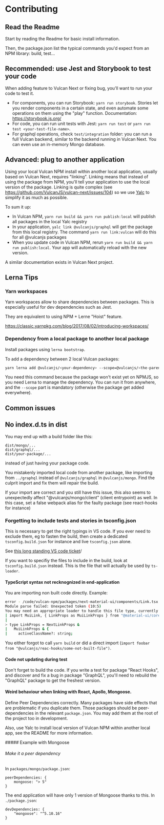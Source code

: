 # Contributing

## Read the Readme

Start by reading the Readme for basic install information.

Then, the package.json list the typical commands you'd expect from an NPM library: build, test...

## Recommended: use Jest and Storybook to test your code

When adding feature to Vulcan Next or fixing bug, you'll want to run your code to test it.

- For components, you can run Storybook: `yarn run storybook`. Stories let you render components in a certain state, and even automate some operations on them using the "play" function. Documentation: https://storybook.js.org/
- For code, you can run unit tests with Jest: `yarn run test` or `yarn run test <your-test-file-name>`.
- For graphql operations, check `test/integration` folder: you can run a full Vulcan backend, similar to the backend running in Vulcan Next.
You can even use an in-memory Mongo database.

## Advanced: plug to another application

Using your local Vulcan NPM install within another local application, usually based on Vulcan Next, requires "linking".
Linking means that instead of using the package from NPM, you'll tell your application to use the local version of the package.
Linking is quite complex (see https://github.com/VulcanJS/vulcan-next/issues/104) so we use [Yalc](https://github.com/wclr/yalc) to simplify
it as much as possible.

To sum it up:

- In Vulcan NPM, `yarn run build && yarn run publish:local` will publish all packages in the local Yalc registry
- In your application, `yalc link @vulcanjs/graphql` will get the package from this local registry. 
The command `yarn run link:vulcan` will do this for all @vulcanjs packages
- When you update code in Vulcan NPM, rerun `yarn run build && yarn run publish:local`. Your app will automatically reload with the new version.

A similar documentation exists in Vulcan Next project.

## Lerna Tips

### Yarn workspaces

Yarn workspaces allow to share dependencies between packages. This is especially useful for dev dependencies such as Jest.

They are equivalent to using NPM + Lerne "Hoist" feature.

https://classic.yarnpkg.com/blog/2017/08/02/introducing-workspaces/

### Dependency from a local package to another local package

Install packages using `lerna bootstrap`. 

To add a dependency between 2 local Vulcan packages: 

```sh
yarn lerna add @vulcanjs/<your-dependency> --scope=@vulcanjs/<the-parent-package>
```

You need this command because the package won't exist yet on NPMJS, so you need Lerna to manage the dependency.
You can run it from anywhere, and the `--scope` part is mandatory (otherwise the package get added everywhere).

## Common issues

## No index.d.ts in dist

You may end up with a build folder like this:
```
dist/mongo/...
dist/graphql/...
dist/your-package/...
```
instead of just having your package code.

You mistakenly imported local code from another package, like importing from `../graphql` instead of `@vulcanjs/graphql` in `@vulcanjs/mongo`. Find the culprit import and fix them will repair the build.

If your import are correct and you still have this issue, this also seems to unexpectedly affect "@vulcanjs/mongo/client" (client entrypoint) as well.
In this case, set a false webpack alias for the faulty package (see react-hooks for instance)

### Forgetting to include tests and stories in tsconfig.json

This is necessary to get the right typings in VS code. If you ever need to exclude them, eg to fasten the build, then create a dedicated `tsconfig.build.json` for instance and live `tsconfig.json` alone.

See [this long standing VS code ticket](https://github.com/microsoft/vscode/issues/12463)/

If you want to specifiy the files to include in the build, look at `tsconfig.build.json` instead. This is the file that will actually be used by `ts-loader`.

#### TypeScript syntax not recknognized in end-application

You are importing non built code directly. Example:

```sh
error - /code/vulcan-npm/packages/next-material-ui/components/Link.tsx 10:5
Module parse failed: Unexpected token (10:5)
You may need an appropriate loader to handle this file type, currently no loaders are configured to process this file. See https://webpack.js.org/concepts#loaders
| import MuiLink, { LinkProps as MuiLinkProps } from "@material-ui/core/Link";
|
> type LinkProps = NextLinkProps &
|   MuiLinkProps & {
|     activeClassName?: string;

```

You either forgot to call `yarn build` or did a direct import (`import foobar from "@vulcanjs/reac-hooks/some-not-built-file")`.

#### Code not updating during test

Don't forget to build the code.
If you write a test for package "React Hooks", and discover and fix a bug in package "GraphQL", you'll need to rebuild the "GraphQL" package to get the freshest version.

#### Weird behaviour when linking with React, Apollo, Mongoose.

Define Peer Dependencies correctly. Many packages have side effects that are problematic if you duplicate them. Those packages should be
peer-dependencies in the relevant `package.json`. You may add them at the root of the project too in development.

Also, use Yalc to install local version of Vulcan NPM within another local app, see the README for more information.

##### Example with Mongoose

###### Make it a peer dependency

In `packages/mongo/package.json`:

```
peerDependencies: {
    mongoose: "> 5"
}
```

The end application will have only 1 version of Mongoose thanks to this.
In `./package.json`:

```
devDependencies: {
    "mongoose": "^5.10.16"
}
```